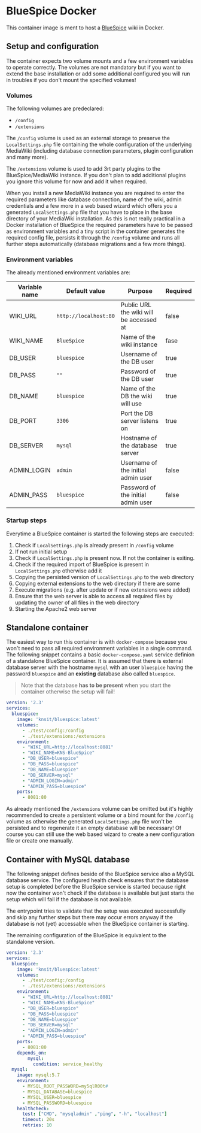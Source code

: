 # BlueSpice Docker

This container image is ment to host a [BlueSpice](https://bluespice.com) wiki in Docker.

## Setup and configuration

The container expects two volume mounts and a few environment variables to operate correctly.
The volumes are not mandatory but if you want to extend the base installation or add some additional configured you will run in troubles if you don't mount the specified volumes!

### Volumes

The following volumes are predeclared:

* `/config`
* `/extensions`

The `/config` volume is used as an external storage to preserve the `LocalSettings.php` file containing the whole configuration of the underlying MediaWiki (including database connection parameters, plugin configuration and many more).

The `/extensions` volume is used to add 3rt party plugins to the BlueSpice/MediaWiki instance.
If you don't plan to add additional plugins you ignore this volume for now and add it when required.

When you install a new MediaWiki instance you are required to enter the required parameters like database connection, name of the wiki, admin credentials and a few more in a web based wizard which offers you a generated `LocalSettings.php` file that you have to place in the base directory of your MediaWiki installation.
As this is not really practical in a Docker installation of BlueSpice the required parameters have to be passed as environment variables and a tiny script in the container generates the required config file, persists it through the `/config` volume and runs all further steps automatically (database migrations and a few more things).

### Environment variables

The already mentioned environment variables are:

| Variable name | Default value         | Purpose                                 | Required |
|---------------|-----------------------|-----------------------------------------|----------|
| WIKI_URL      | `http://localhost:80` | Public URL the wiki will be accessed at | false    |
| WIKI_NAME     | `BlueSpice`           | Name of the wiki instance               | fase     |
| DB_USER       | `bluespice`           | Username of the DB user                 | true     |
| DB_PASS       | `""`                  | Password of the DB user                 | true     |
| DB_NAME       | `bluespice`           | Name of the DB the wiki will use        | true     |
| DB_PORT       | `3306`                | Port the DB server listens on           | true     |
| DB_SERVER     | `mysql`               | Hostname of the database server         | true     |
| ADMIN_LOGIN   | `admin`               | Username of the initial admin user      | false    |
| ADMIN_PASS    | `bluespice`           | Password of the initial admin user      | false    |

### Startup steps

Everytime a BlueSpice container is started the following steps are executed:

1. Check if `LocalSettings.php` is already present in `/config` volume
2. If not run initial setup
3. Check if `LocalSettings.php` is present now. If not the container is exiting.
4. Check if the required import of BlueSpice is present in `LocalSettings.php` otherwise add it
5. Copying the persisted version of `LocalSettings.php` to the web directory
6. Copying external extensions to the web directory if there are some
7. Execute migrations (e.g. after update or if new extensions were added)
8. Ensure that the web server is able to access all required files by updating the owner of all files in the web directory
9. Starting the Apache2 web server

## Standalone container

The easiest way to run this container is with `docker-compose` because you won't need to pass all required environment variables in a single command.
The following snippet contains a basic `docker-compose.yaml` service definion of a standalone BlueSpice container.
It is assumed that there is external database server with the hostname `mysql` with an user `bluespice` having the password `bluespice` and an **existing** database also called `bluespice`.

> Note that the database **has to be present** when you start the container otherwise the setup will fail!

```yaml
version: '2.3'
services:
  bluespice:
    image: 'knsit/bluespice:latest'
    volumes:
      - ./test/config:/config
      - ./test/extensions:/extensions
    environment:
      - "WIKI_URL=http://localhost:8081"
      - "WIKI_NAME=KNS-BlueSpice"
      - "DB_USER=bluespice"
      - "DB_PASS=bluespice"
      - "DB_NAME=bluespice"
      - "DB_SERVER=mysql"
      - "ADMIN_LOGIN=admin"
      - "ADMIN_PASS=bluespice"
    ports:
      - 8081:80
```

As already mentioned the `/extensions` volume can be omitted but it's highly recommended to create a persistent volume or a bind mount for the `/config` volume as otherwise the generated `LocalSettings.php` file won't be persisted and to regenerate it an empty database will be necessary!
Of course you can still use the web based wizard to create a new configuration file or create one manually.

## Container with MySQL database

The following snippet defines beside of the BlueSpice service also a MySQL database service.
The configured health check ensures that the database setup is completed before the BlueSpice service is started because right now the container won't check if the database is available but just starts the setup which will fail if the database is not available.

The entrypoint tries to validate that the setup was executed successfully and skip any further steps but there may occur errors anyway if the database is not (yet) accessable when the BlueSpice container is starting.

The remaining configuration of the BlueSpice is equivalent to the standalone version.

```yaml
version: '2.3'
services:
  bluespice:
    image: 'knsit/bluespice:latest'
    volumes:
      - ./test/config:/config
      - ./test/extensions:/extensions
    environment:
      - "WIKI_URL=http://localhost:8081"
      - "WIKI_NAME=KNS-BlueSpice"
      - "DB_USER=bluespice"
      - "DB_PASS=bluespice"
      - "DB_NAME=bluespice"
      - "DB_SERVER=mysql"
      - "ADMIN_LOGIN=admin"
      - "ADMIN_PASS=bluespice"
    ports:
      - 8081:80
    depends_on:
        mysql:
          condition: service_healthy
  mysql:
    image: mysql:5.7
    environment:
      - MYSQL_ROOT_PASSWORD=my5qlR00t#
      - MYSQL_DATABASE=bluespice
      - MYSQL_USER=bluespice
      - MYSQL_PASSWORD=bluespice
    healthcheck:
      test: ["CMD", "mysqladmin" ,"ping", "-h", "localhost"]
      timeout: 20s
      retries: 10
```